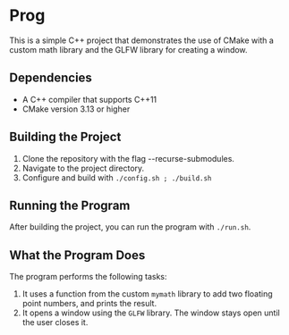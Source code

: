 # Prog

This is a simple C++ project that demonstrates the use of CMake with a custom math library and the GLFW library for creating a window.

## Dependencies

- A C++ compiler that supports C++11
- CMake version 3.13 or higher

## Building the Project

1. Clone the repository with the flag --recurse-submodules.
2. Navigate to the project directory.
4. Configure and build with ``` ./config.sh ; ./build.sh ```

## Running the Program

After building the project, you can run the program with `./run.sh`.

## What the Program Does

The program performs the following tasks:

1. It uses a function from the custom `mymath` library to add two floating point numbers, and prints the result.
2. It opens a window using the `GLFW` library. The window stays open until the user closes it.